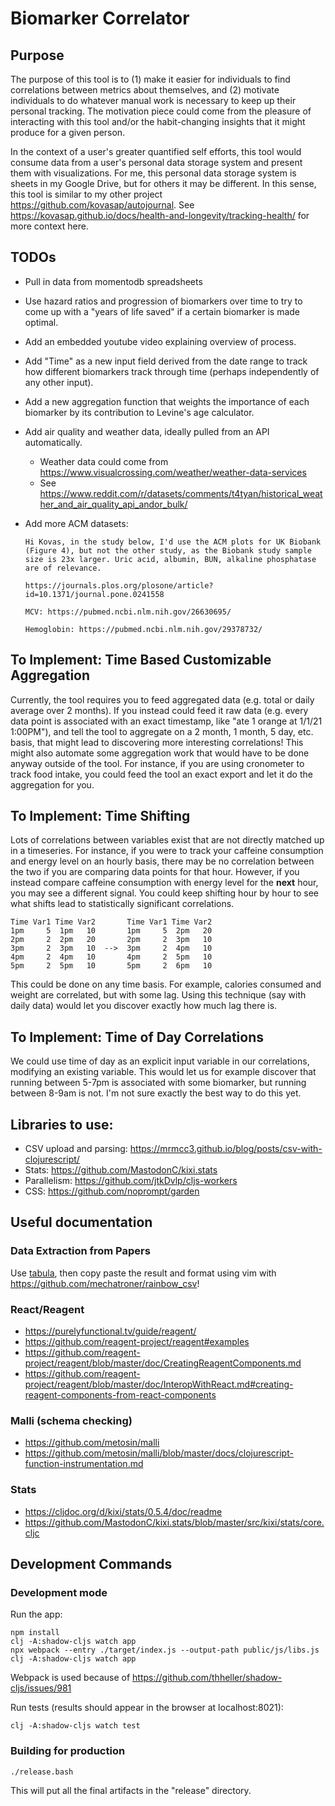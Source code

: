 # Biomarker Correlator

## Purpose

The purpose of this tool is to (1) make it easier for individuals to find
correlations between metrics about themselves, and (2) motivate individuals to
do whatever manual work is necessary to keep up their personal tracking. The
motivation piece could come from the pleasure of interacting with this tool
and/or the habit-changing insights that it might produce for a given person.

In the context of a user's greater quantified self efforts, this tool would
consume data from a user's personal data storage system and present them with
visualizations.  For me, this personal data storage system is sheets in my
Google Drive, but for others it may be different. In this sense, this tool is
similar to my other project https://github.com/kovasap/autojournal. See
https://kovasap.github.io/docs/health-and-longevity/tracking-health/ for more
context here.

## TODOs

 - Pull in data from momentodb spreadsheets
 - Use hazard ratios and progression of biomarkers over time to try to come up
   with a "years of life saved" if a certain biomarker is made optimal.
 - Add an embedded youtube video explaining overview of process.
 - Add "Time" as a new input field derived from the date range to track how
   different biomarkers track through time (perhaps independently of any other
   input).
 - Add a new aggregation function that weights the importance of each biomarker
   by its contribution to Levine's age calculator.
 - Add air quality and weather data, ideally pulled from an API automatically.
   - Weather data could come from
     https://www.visualcrossing.com/weather/weather-data-services
   - See https://www.reddit.com/r/datasets/comments/t4tyan/historical_weather_and_air_quality_api_andor_bulk/

 - Add more ACM datasets:

   ```
   Hi Kovas, in the study below, I'd use the ACM plots for UK Biobank (Figure 4), but not the other study, as the Biobank study sample size is 23x larger. Uric acid, albumin, BUN, alkaline phosphatase are of relevance.

   https://journals.plos.org/plosone/article?id=10.1371/journal.pone.0241558

   MCV: https://pubmed.ncbi.nlm.nih.gov/26630695/

   Hemoglobin: https://pubmed.ncbi.nlm.nih.gov/29378732/
   ```

## To Implement: Time Based Customizable Aggregation

Currently, the tool requires you to feed aggregated data (e.g. total or daily
average over 2 months). If you instead could feed it raw data (e.g. every data
point is associated with an exact timestamp, like "ate 1 orange at 1/1/21
1:00PM"), and tell the tool to aggregate on a 2 month, 1 month, 5 day, etc.
basis, that might lead to discovering more interesting correlations! This might
also automate some aggregation work that would have to be done anyway outside
of the tool. For instance, if you are using cronometer to track food intake,
you could feed the tool an exact export and let it do the aggregation for you.

## To Implement: Time Shifting

Lots of correlations between variables exist that are not directly matched up
in a timeseries. For instance, if you were to track your caffeine consumption
and energy level on an hourly basis, there may be no correlation between the
two if you are comparing data points for that hour. However, if you instead
compare caffeine consumption with energy level for the **next** hour, you may
see a different signal. You could keep shifting hour by hour to see what shifts
lead to statistically significant correlations.

```
Time Var1 Time Var2       Time Var1 Time Var2
1pm     5  1pm   10       1pm     5  2pm   20
2pm     2  2pm   20       2pm     2  3pm   10
3pm     2  3pm   10  -->  3pm     2  4pm   10
4pm     2  4pm   10       4pm     2  5pm   10
5pm     2  5pm   10       5pm     2  6pm   10

```

This could be done on any time basis. For example, calories consumed and weight
are correlated, but with some lag. Using this technique (say with daily data)
would let you discover exactly how much lag there is.

## To Implement: Time of Day Correlations

We could use time of day as an explicit input variable in our correlations,
modifying an existing variable. This would let us for example discover that
running between 5-7pm is associated with some biomarker, but running between
8-9am is not. I'm not sure exactly the best way to do this yet.

## Libraries to use:

 - CSV upload and parsing: https://mrmcc3.github.io/blog/posts/csv-with-clojurescript/
 - Stats: https://github.com/MastodonC/kixi.stats
 - Parallelism: https://github.com/jtkDvlp/cljs-workers
 - CSS: https://github.com/noprompt/garden

## Useful documentation

### Data Extraction from Papers

Use [tabula](https://github.com/tabulapdf/tabula#other-platforms-eg-linux),
then copy paste the result and format using vim with
https://github.com/mechatroner/rainbow_csv!

### React/Reagent

 - https://purelyfunctional.tv/guide/reagent/
 - https://github.com/reagent-project/reagent#examples
 - https://github.com/reagent-project/reagent/blob/master/doc/CreatingReagentComponents.md
 - https://github.com/reagent-project/reagent/blob/master/doc/InteropWithReact.md#creating-reagent-components-from-react-components

### Malli (schema checking)

 - https://github.com/metosin/malli
 - https://github.com/metosin/malli/blob/master/docs/clojurescript-function-instrumentation.md

### Stats

 - https://cljdoc.org/d/kixi/stats/0.5.4/doc/readme
 - https://github.com/MastodonC/kixi.stats/blob/master/src/kixi/stats/core.cljc

## Development Commands

### Development mode

Run the app:
```
npm install
clj -A:shadow-cljs watch app
npx webpack --entry ./target/index.js --output-path public/js/libs.js
clj -A:shadow-cljs watch app
```

Webpack is used because of https://github.com/thheller/shadow-cljs/issues/981

Run tests (results should appear in the browser at localhost:8021):
```
clj -A:shadow-cljs watch test
```

### Building for production

```
./release.bash
```

This will put all the final artifacts in the "release" directory.

